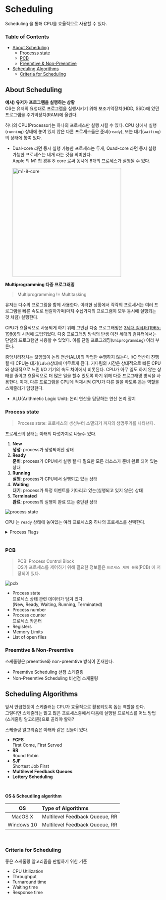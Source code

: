 # Scheduling
Scheduling 을 통해 CPU를 효율적으로 사용할 수 있다.  

### Table of Contents
* [About Scheduling](#about-scheduling)   
  * [Processs state](#process-state)
  * [PCB](#pcb)
  * [Preemtive & Non-Preemtive](#preemtive-&-Non-Preemtive)
* [Scheduling Algorithms](#scheduling-algoritms)
  * [Criteria for Scheduling](#criteria-for-scheduling)


## About Scheduling  
**예시) 유저가 프로그램을 실행하는 상황**  
OS는 유저의 요청대로 프로그램을 실행시키기 위해 보조기억장치(HDD, SSD)에 있던 프로그램을 주기억장치(RAM)에 올린다.  

하나의 CPU(Processor)는 하나의 프로세스만 실행 시킬 수 있다. CPU 상에서 실행(`running`) 상태에 놓여 있지 않은 다른 프로세스들은 준비(`ready`), 또는 대기(`waiting`)의 상태에 놓여 있다.  
- Dual-core 라면 동시 실행 가능한 프로세스는 두개, Quad-core 라면 동시 실행 가능한 프로세스는 네개 라는 것을 의미한다.  
  Apple 의 M1 칩 경우 8-core 로써 동시에 8개의 프로세스가 실행될 수 있다.  

  <img width="350" alt="m1-8-core" src="https://user-images.githubusercontent.com/48475824/124504953-65da3700-de03-11eb-8ed1-2f1a22d2692a.gif">

**Multiprogramming 다중 프로그래밍**  
> Multiprogramming != Multitasking  

유저는 다수의 프로그램을 함께 사용한다. 이러한 상황에서 각각의 프로세서는 여러 프로그램을 빠른 속도로 번갈아가며(마치 수십가지의 프로그램이 모두 동시에 실행되는 것 처럼) 실행한다.  

CPU가 효율적으로 사용되게 하기 위해 고안된 다중 프로그래밍은 [3세대 컴퓨터(1965-1980)](https://www.stitson.com/pub/book_html/node7.html)의 시점에 도입되었다. 다중 프로그래밍 방식의 탄생 이전 세대의 컴퓨터에서는 단일의 프로그램만 사용할 수 있었다. 이를 단일 프로그래밍(`Uniprogramming`) 이라 부른다.  

중앙처리장치는 끊임없이 논리 연산(ALU)의 작업만 수행하지 않는다. I/O 연산이 진행 될 때 CPU는 대기(`idle`)상태에 머무르게 된다. 기다림의 시간은 상대적으로 빠른 CPU 와 상대적으로 느린 I/O 기기의 속도 차이에서 비롯된다. CPU가 아무 일도 하지 않는 상태를 줄이고 효율적으로 더 많은 일을 할수 있도록 하기 위해 다중 프로그래밍 방식을 사용한다. 이때, 다른 프로그램을 CPU에 적재시켜 CPU가 다른 일을 하도록 돕는 역할을 스케줄러가 담당한다.  
- ALU(Arithmetic Logic Unit): 논리 연산을 담당하는 연산 논리 장치  


### Process state
> Process state: 프로세스의 생성부터 소멸되기 까지의 생명주기를 나타낸다.  

프로세스의 상태는 아래의 다섯가지로 나눌수 있다.  

1. **New**  
  **생성**: process가 생성되어진 상태  
1. **Ready**  
  **준비**: process가 CPU에서 실행 될 때 필요한 모든 리소스가 준비 완료 되어 있는 상태  
1. **Running**  
  **실행**: process가 CPU에서 실행되고 있는 상태  
1. **Waiting**  
  **대기**: process가 특정 이벤트를 기다리고 있는(실행되고 있지 않은) 상태  
1. **Terminated**  
  **완료**: process의 실행이 완료 또는 중단된 상태  

![process state](https://user-images.githubusercontent.com/48475824/124386488-aa87a480-dd15-11eb-824b-5809e797822e.png)  

CPU 는 `ready` 상태에 놓여있는 여러 프로세스중 하나의 프로세스를 선택한다.  

<details>
  <summary>Process Flags</summary>

  [Linux Kernel](https://github.com/torvalds/linux/tree/master/kernel)

  ```cpp
  #define PF_VCPU			0x00000001	/* I'm a virtual CPU */
  #define PF_IDLE			0x00000002	/* I am an IDLE thread */
  #define PF_EXITING		0x00000004	/* Getting shut down */
  #define PF_IO_WORKER		0x00000010	/* Task is an IO worker */
  #define PF_WQ_WORKER		0x00000020	/* I'm a workqueue worker */
  #define PF_FORKNOEXEC		0x00000040	/* Forked but didn't exec */
  #define PF_MCE_PROCESS		0x00000080      /* Process policy on mce errors */
  #define PF_SUPERPRIV		0x00000100	/* Used super-user privileges */
  #define PF_DUMPCORE		0x00000200	/* Dumped core */
  #define PF_SIGNALED		0x00000400	/* Killed by a signal */
  #define PF_MEMALLOC		0x00000800	/* Allocating memory */
  #define PF_NPROC_EXCEEDED	0x00001000	/* set_user() noticed that RLIMIT_NPROC was exceeded */
  #define PF_USED_MATH		0x00002000	/* If unset the fpu must be initialized before use */
  #define PF_USED_ASYNC		0x00004000	/* Used async_schedule*(), used by module init */
  #define PF_NOFREEZE		0x00008000	/* This thread should not be frozen */
  #define PF_FROZEN		0x00010000	/* Frozen for system suspend */
  #define PF_KSWAPD		0x00020000	/* I am kswapd */
  #define PF_MEMALLOC_NOFS	0x00040000	/* All allocation requests will inherit GFP_NOFS */
  #define PF_MEMALLOC_NOIO	0x00080000	/* All allocation requests will inherit GFP_NOIO */
  #define PF_LOCAL_THROTTLE	0x00100000	/* Throttle writes only against the bdi I write to, I am cleaning dirty pages from some other bdi. */
  #define PF_KTHREAD		0x00200000	/* I am a kernel thread */
  #define PF_RANDOMIZE		0x00400000	/* Randomize virtual address space */
  #define PF_SWAPWRITE		0x00800000	/* Allowed to write to swap */
  #define PF_NO_SETAFFINITY	0x04000000	/* Userland is not allowed to meddle with cpus_mask */
  #define PF_MCE_EARLY		0x08000000      /* Early kill for mce process policy */
  #define PF_MEMALLOC_PIN		0x10000000	/* Allocation context constrained to zones which allow long term pinning. */
  #define PF_FREEZER_SKIP		0x40000000	/* Freezer should not count it as freezable */
  #define PF_SUSPEND_TASK		0x80000000      /* This thread called freeze_processes() and should not be frozen */
  ```

</details>
<br>

### PCB 
> PCB: Process Control Block  
OS가 프로세스를 제어하기 위해 필요한 정보들은 `프로세스 제어 블록`(PCB) 에 저장되어 있다.  

![pcb](https://user-images.githubusercontent.com/48475824/124385633-8aee7d00-dd11-11eb-9f90-654179aab208.png)  

- Process state  
  프로세스 상태 관련 데이터가 담겨 있다.  
  (New, Ready, Waiting, Running, Terminated)
- Process number  
- Process counter  
  프로세스 카운터  
- Registers
- Memory Limits
- List of open files


### Preemtive & Non-Preemtive
스케줄링은 preemtive와 non-preemtive 방식이 존재한다.

- Preemtive Scheduling 선점 스케쥴링
- Non-Preemtive Scheduling 비선점 스케쥴링  



## Scheduling Algorithms  
앞서 언급했듯이 스케줄러는 CPU가 효율적으로 활용되도록 돕는 역할을 한다.  
그렇다면 스케줄러는 많고 많은 프로세스중에서 다음에 실행될 프로세스를 어느 방법(스케줄링 알고리즘)으로 골라야 할까?  


스케줄링 알고리즘은 아래와 같은 것들이 있다.  
- **FCFS**  
  First Come, First Served
- **RR**  
  Round Robin
- **SJF**  
  Shortest Job First
- **Multilevel Feedback Queues**  
- **Lottery Scheduling**  

<br>


**OS & Scheudling algorithm**  

OS|Type of Algorithms
:---:|:---
MacOS X|Multilevel Feedback Queeue, RR
Windows 10|Multilevel Feedback Queeue, RR

<br>

### Criteria for Scheduling
좋은 스케줄링 알고리즘을 판별하기 위한 기준  
- CPU Utilization
- Throughput
- Turnaround time
- Waiting time
- Response time

